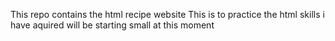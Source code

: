 This repo contains the html recipe website 
This is to practice the html skills i have aquired
will be starting small at this moment
 